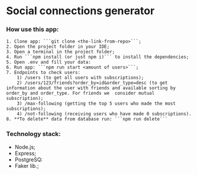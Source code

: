 # Social connections generator

### How use this app:
    1. Clone app: ```git clone <the-link-from-repo>```;
    2. Open the project folder in your IDE;
    3. Open a terminal in the project folder;
    4. Run ```npm install (or just npm i)``` to install the dependencies;
    5. Open .env and fill your data:
    6. Run app: ```npm run start <amount of users>```;
    7. Endpoints to check users: 
        1) /users (to get all users with subscriptions);
        2) /users/123/friends?order_by=id&order_type=desc (to get information about the user with friends and available sorting by order_by and order_type. For friends we  consider mutual subscription);
        3) /max-following (getting the top 5 users who made the most subscriptions);
        4) /not-following (receiving users who have made 0 subscriptions).
    8. **To delete** data from database run: ```npm run delete```

### Technology stack:
 - Node.js;
 - Express;
 - PostgreSQ:
 - Faker lib.;
